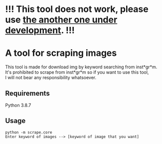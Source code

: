 # !!! This tool does not work, please use [the another one under development](https://github.com/yasuaki640/image_scraper). !!!

# A tool for scraping images 
This tool is made for download img by keyword searching from inst\*gr\*m.  
It's prohibited to scrape from inst\*gr\*m so if you want to use this tool,  
I will not bear any responsibility whatsoever.

## Requirements
Python 3.8.7  

## Usage
`python -m scrape.core`  
`Enter keyword of images --> [keyword of image that you want]`
